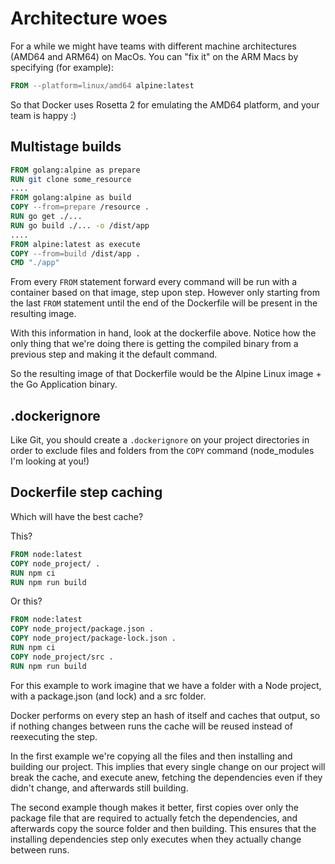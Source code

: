 # Architecture woes

For a while we might have teams with different machine architectures (AMD64 and ARM64) on MacOs. You can "fix it" on the ARM Macs by specifying (for example):

````dockerfile
FROM --platform=linux/amd64 alpine:latest
````

So that Docker uses Rosetta 2 for emulating the AMD64 platform, and your team is happy :)

## Multistage builds

````dockerfile
FROM golang:alpine as prepare
RUN git clone some_resource
....
FROM golang:alpine as build
COPY --from=prepare /resource .
RUN go get ./...
RUN go build ./... -o /dist/app
....
FROM alpine:latest as execute
COPY --from=build /dist/app .
CMD "./app"

````

From every `FROM` statement forward every command will be run with a container based on that image, step upon step. However only starting from the last `FROM` statement until the end of the Dockerfile will be present in the resulting image.

With this information in hand, look at the dockerfile above. Notice how the only thing that we're doing there is getting the compiled binary from a previous step and making it the default command.

So the resulting image of that Dockerfile would be the Alpine Linux image + the Go Application binary.

## .dockerignore

Like Git, you should create a `.dockerignore` on your project directories in order to exclude files and folders from the `COPY` command (node_modules I'm looking at you!)

## Dockerfile step caching

Which will have the best cache?

This?

````dockerfile
FROM node:latest
COPY node_project/ .
RUN npm ci
RUN npm run build
````

Or this?

````dockerfile
FROM node:latest
COPY node_project/package.json .
COPY node_project/package-lock.json .
RUN npm ci
COPY node_project/src .
RUN npm run build
````

For this example to work imagine that we have a folder with a Node project, with a package.json (and lock) and a src folder.

Docker performs on every step an hash of itself and caches that output, so if nothing changes between runs the cache will be reused instead of reexecuting the step.

In the first example we're copying all the files and then installing and building our project. This implies that every single change on our project will break the cache, and execute anew, fetching the dependencies even if they didn't change, and afterwards still building.

The second example though makes it better, first copies over only the package file that are required to actually fetch the dependencies, and afterwards copy the source folder and then building. This ensures that the installing dependencies step only executes when they actually change between runs.
